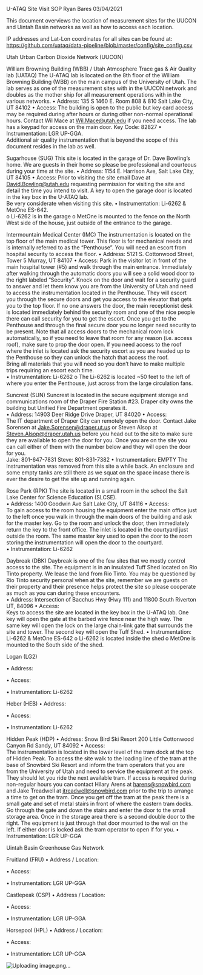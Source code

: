 U-ATAQ Site Visit SOP
Ryan Bares
03/04/2021

This document overviews the location of measurement sites for the UUCON and Uintah Basin networks as well as how to access each location. 

IP addresses and Lat-Lon coordinates for all sites can be found at: 
https://github.com/uataq/data-pipeline/blob/master/config/site_config.csv


Utah Urban Carbon Dioxide Network (UUCON)

William Browning Building (WBB) / Utah Atmosphere Trace gas & Air Quality lab (UATAQ)
The U-ATAQ lab is located on the 8th floor of the William Browning Building (WBB) on the main campus of the University of Utah.  The lab serves as one of the measurement sites with in the UUCON network and doubles as the mother ship for all measurement operations with in the various networks. 
•	Address:
135 S 1460 E. Room 808 & 810
Salt Lake City, UT 84102
•	Access: The building is open to the public but key card access may be required during after hours or during other non-normal operational hours.  Contact Wil Mace at Wil.Mace@utah.edu if you need access. 
The lab has a keypad for access on the main door.  Key Code: 82827
•	Instrumentation: LGR UP-GGA.  
Additional air quality instrumentation that is beyond the scope of this document resides in the lab as well. 

Sugarhouse (SUG)
This site is located in the garage of Dr. Dave Bowling’s home.  We are guests in their home so please be professional and courteous during your time at the site.
•	Address:
1154 E. Harrison Ave, 
Salt Lake City, UT 84105
•	Access: Prior to visiting the site email Dave at David.Bowling@utah.edu requesting permission for visiting the site and detail the time you intend to visit.  A key to open the garage door is located in the key box in the U-ATAQ lab.  
Be very considerate when visiting this site. 
•	Instrumentation: Li-6262 & MetOne ES-642.  
o	Li-6262 is in the garage
o	MetOne is mounted to the fence on the North West side of the house, just outside of the entrance to the garage. 


Intermountain Medical Center (IMC)
The instrumentation is located on the top floor of the main medical tower. This floor is for mechanical needs and is internally referred to as the “Penthouse”.  You will need an escort from hospital security to access the floor. 
•	Address:
5121 S. Cottonwood Street, Tower 5
Murray, UT 84107
•	Access: 
Park in the visitor lot in front of the main hospital tower (#5) and walk through the main entrance.  Immediately after walking through the automatic doors you will see a solid wood door to the right labeled “Security”.  Knock on the door and wait for a security guard to answer and let them know you are from the University of Utah and need to access the instrumentation located in the Penthouse.  They will escort you through the secure doors and get you access to the elevator that gets you to the top floor.  If no one answers the door, the main receptionist desk is located immediately behind the security room and one of the nice people there can call security for you to get the escort. 
Once you get to the Penthouse and through the final secure door you no longer need security to be present. Note that all access doors to the mechanical room lock automatically, so if you need to leave that room for any reason (i.e. access roof), make sure to prop the door open. 
If you need access to the roof where the inlet is located ask the security escort as you are headed up to the Penthouse so they can unlock the hatch that access the roof.  
Bring all materials that you will need so you don’t have to make multiple trips requiring an escort each time.  
•	Instrumentation: Li-6262
o	The Li-6262 is located ~50 feet to the left of where you enter the Penthouse, just across from the large circulation fans. 

Suncrest (SUN)
Suncrest is located in the secure equipment storage and communications room of the Draper Fire Station #23.  Draper city owns the building but Unified Fire Department operates it.  
•	Address:
14903 Deer Ridge Drive
Draper, UT 84020
•	Access:  
The IT department of Draper City can remotely open the door.  Contact Jake Sorensen at Jake.Sorensen@draper.ut.us or Steven Alsop at Steven.Alsop@draper.utah.us before you head out to the site to make sure they are available to open the door for you.  Once you are on the site you can call either of them with the number below and they will open the door for you.  
Jake: 801-647-7831
Steve: 801-831-7382
•	Instrumentation: EMPTY
The instrumentation was removed from this site a while back.  An enclosure and some empty tanks are still there as we squat on the space incase there is ever the desire to get the site up and running again. 

Rose Park (RPK)
The site is located in a small room in the school the Salt Lake Center for Science Education (SLCSE).  
•	Address:
1400 Goodwin Ave
Salt Lake City, UT 84116
•	Access:  
To gain access to the room housing the equipment enter the main office just to the left once you walk in through the main doors of the building and ask for the master key.  Go to the room and unlock the door, then immediately return the key to the front office.   The inlet is located in the courtyard just outside the room. The same master key used to open the door to the room storing the instrumentation will open the door to the courtyard.  
•	Instrumentation: Li-6262 

Daybreak (DBK)
Daybreak is one of the few sites that we mostly control access to the site.   The equipment is in an insulated Tuff Shed located on Rio Tinto property.  We lease the land from Rio Tinto.  You may be questioned by Rio Tinto security personal when at the site, remember we are guests on their property and their presence helps protect the site so please cooperate as much as you can during these encounters.   
•	Address:
     Intersection of Bacchus Hwy (Hwy 111) and 11800 South
Riverton UT, 84096
•	Access:  
Keys to access the site are located in the key box in the U-ATAQ lab.  One key will open the gate at the barbed wire fence near the high way.  The same key will open the lock on the large chain-link gate that surrounds the site and tower.  The second key will open the Tuff Shed. 
•	Instrumentation: Li-6262 & MetOne ES-642
o	Li-6262 is located inside the shed
o	MetOne is mounted to the South side of the shed. 

Logan (LG2)

•	Address:

•	Access:  

•	Instrumentation: Li-6262 

Heber (HEB)
•	Address:
 
•	Access:  

•	Instrumentation: Li-6262 

Hidden Peak (HDP)
•	Address:
Snow Bird Ski Resort
200 Little Cottonwood Canyon Rd
Sandy, UT 84092
•	Access:  
The instrumentation is located in the lower level of the tram dock at the top of Hidden Peak.  To access the site walk to the loading line of the tram at the base of Snowbird Ski Resort and inform the tram operators that you are from the University of Utah and need to service the equipment at the peak.  They should let you ride the next available tram.  If access is required during non-regular hours you can contact Hilary Arens at harens@snowbird.com and Jake Treadwell at jtreadwell@snowbird.com prior to the trip to arrange a time to get on the tram. 
Once you get off the tram at the peak there is a small gate and set of metal stairs in front of where the eastern tram docks.  Go through the gate and down the stairs and enter the door to the small storage area.  Once in the storage area there is a second double door to the right.  The equipment is just through that door mounted to the wall on the left.  If either door is locked ask the tram operator to open if for you. 
•	Instrumentation: LGR UP-GGA



Uintah Basin Greenhouse Gas Network


Fruitland (FRU)
•	Address / Location:
 
•	Access:  

•	Instrumentation: LGR UP-GGA

Castlepeak (CSP)
•	Address / Location:
 
•	Access:  

•	Instrumentation: LGR UP-GGA

Horsepool (HPL)
•	Address / Location:
 
•	Access:  

•	Instrumentation: LGR UP-GGA

![Uploading image.png…]()
